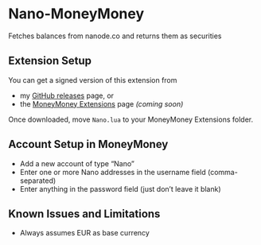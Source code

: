 # Nano-MoneyMoney

Fetches balances from nanode.co and returns them as securities

## Extension Setup

You can get a signed version of this extension from

* my [GitHub releases](https://github.com/aaronk6/Nano-MoneyMoney/releases/latest) page, or
* the [MoneyMoney Extensions](https://moneymoney-app.com/extensions/) page _(coming soon)_

Once downloaded, move `Nano.lua` to your MoneyMoney Extensions folder.

## Account Setup in MoneyMoney

* Add a new account of type “Nano”
* Enter one or more Nano addresses in the username field (comma-separated)
* Enter anything in the password field (just don’t leave it blank)

## Known Issues and Limitations

* Always assumes EUR as base currency

